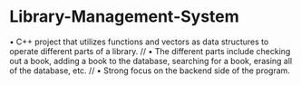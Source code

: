 # Library-Management-System
• C++ project that utilizes functions and vectors as data structures to operate different parts of a library. //
• The different parts include checking out a book, adding a book to the database, searching for a book, erasing all of the database, etc. //
• Strong focus on the backend side of the program.
